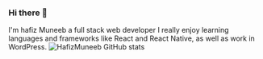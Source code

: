 ### Hi there 👋

I'm hafiz Muneeb a full stack web developer I really enjoy learning languages and frameworks like React and React Native, as well as work in WordPress. 
![HafizMuneeb GitHub stats](https://github-readme-stats.vercel.app/api?username=HafizMuneeb&show_icons=true&theme=radical)
